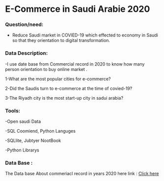# E-Commerce in Saudi Arabie 2020



### Question/need:
- Reduce Saudi market in COVIED-19  which effected to economy in Saudi so that they orientation to  digital  transformation.

### Data Description:
-I use date base from Commercial record in 2020  to know how many person orientation to buy online market .

1-What are the most popular cities for e-commerce?

2-Did the Saudis turn to e-commerce at the time of covied-19?

3-The Riyadh city is the most start-up city in sadui arabia?


### Tools:
 -Open saudi Data

 -SQL Coomiend, Python Languges

 -SQLlite, Jubtyer NootBook 

 -Python Librarys 
 
 ### Data Base :
 
 The Data base About commeriacl record in  years 2020 
 here link : <a href='https://data.gov.sa/Data/ar/dataset/commercial-register-2020/resource/0205953d-f966-4b52-8390-846ba33f4229'>Click here </a>
 


